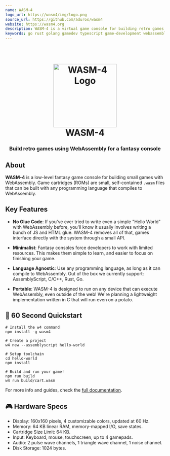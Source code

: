 ```yaml
---
name: WASM-4
logo_url: https://wasm4/img/logo.png
source_url: https://github.com/aduros/wasm4
website: https://wasm4.org
description: WASM-4 is a virtual game console for building retro games directly in WebAssembly.
keywords: go rust golang gamedev typescript game-development webassembly wasm retrogaming 2d-game-engine assemblyscript fantasy-console fantasy-computer
---
```


<h1 align="center">
  <br>
  <a href="https://wasm4.org"><img src="https://wasm4.org/img/logo.svg" alt="WASM-4 Logo" width="200"></a>
  <br>
  WASM-4
  <br>
</h1>

<h3 align="center">Build retro games using WebAssembly for a fantasy console</h3>

## About

**WASM-4** is a low-level fantasy game console for building small games with WebAssembly. Game
cartridges (ROMs) are small, self-contained `.wasm` files that can be built with any programming
language that compiles to WebAssembly.

## Key Features

* **No Glue Code**: If you've ever tried to write even a simple "Hello World"
  with WebAssembly before, you'll know it usually involves writing a bunch of
  JS and HTML glue. WASM-4 removes all of that, games interface directly with
  the system through a small API.

* **Minimalist**: Fantasy consoles force developers to work with limited resources.
  This makes them simple to learn, and easier to focus on finishing your game.

* **Language Agnostic**: Use any programming language, as long as it can compile to WebAssembly. Out of
  the box we currently support: AssemblyScript, C/C++, Rust, Go.

* **Portable**: WASM-4 is designed to run on any device that can execute WebAssembly, even outside of
  the web! We're planning a lightweight implementation written in C that will run even on a potato.

## 🚀 60 Second Quickstart

```shell
# Install the w4 command
npm install -g wasm4

# Create a project
w4 new --assemblyscript hello-world

# Setup toolchain
cd hello-world
npm install

# Build and run your game!
npm run build
w4 run build/cart.wasm
```

For more info and guides, check the [full documentation](https://wasm4.org/docs).

## 🎮 Hardware Specs

- Display: 160x160 pixels, 4 customizable colors, updated at 60 Hz.
- Memory: 64 KB linear RAM, memory-mapped I/O, save states.
- Cartridge Size Limit: 64 KB.
- Input: Keyboard, mouse, touchscreen, up to 4 gamepads.
- Audio: 2 pulse wave channels, 1 triangle wave channel, 1 noise channel.
- Disk Storage: 1024 bytes.
